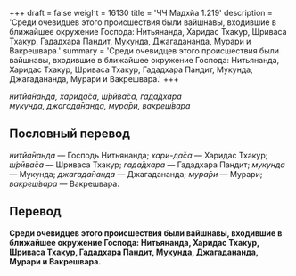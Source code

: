 +++
draft = false
weight = 16130
title = 'ЧЧ Мадхйа 1.219'
description = 'Среди очевидцев этого происшествия были вайшнавы, входившие в ближайшее окружение Господа: Нитьянанда, Харидас Тхакур, Шриваса Тхакур, Гададхара Пандит, Мукунда, Джагадананда, Мурари и Вакрешвара.'
summary = 'Среди очевидцев этого происшествия были вайшнавы, входившие в ближайшее окружение Господа: Нитьянанда, Харидас Тхакур, Шриваса Тхакур, Гададхара Пандит, Мукунда, Джагадананда, Мурари и Вакрешвара.'
+++

_нитйа̄нанда, харида̄са, ш́рӣва̄са, гада̄дхара  
мукунда, джагада̄нанда, мура̄ри, вакреш́вара_

## Пословный перевод

_нитйа̄нанда_ — Господь Нитьянанда; _хари_\-_да̄са_ — Харидас Тхакур; _ш́рӣва̄са_ — Шриваса Тхакур; _гада̄дхара_ — Гададхара Пандит; _мукунда_ — Мукунда; _джагада̄нанда_ — Джагадананда; _мура̄ри_ — Мурари; _вакреш́вара_ — Вакрешвара.

## Перевод

**Среди очевидцев этого происшествия были вайшнавы, входившие в ближайшее окружение Господа: Нитьянанда, Харидас Тхакур, Шриваса Тхакур, Гададхара Пандит, Мукунда, Джагадананда, Мурари и Вакрешвара.**
